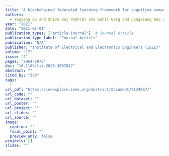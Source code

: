 ```yaml
---
title: "A blockchained federated learning framework for cognitive computing in industry 4.0 networks"
authors:
  - Youyang Qu and Shiva Raj Pokhrel and Sahil Garg and Longxiang Gao and Yong Xiang
year: "2021"
date: "2021-01-01"
publication_types: ["article-journal"]  # Journal Article
publication_type_label: "Journal Article"
publication: "N/A"
publisher: "Institute of Electrical and Electronics Engineers (IEEE)"
volume: "17"
issue: "4"
pages: "2964-2973"
doi: "10.1109/tii.2020.3007817"
abstract: ""
cited_by: "358"
tags:
  - 
url_pdf: "https://ieeexplore.ieee.org/abstract/document/9134967/"
url_code: ""
url_dataset: ""
url_poster: ""
url_project: ""
url_slides: ""
url_source: ""
image:
  caption: ""
  focal_point: ""
  preview_only: false
projects: []
slides: ""
---
```

